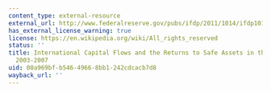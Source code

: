 ```yaml
---
content_type: external-resource
external_url: http://www.federalreserve.gov/pubs/ifdp/2011/1014/ifdp1014.htm
has_external_license_warning: true
license: https://en.wikipedia.org/wiki/All_rights_reserved
status: ''
title: International Capital Flows and the Returns to Safe Assets in the United States,
  2003-2007
uid: 00a969bf-b546-4966-8bb1-242cdcacb7d8
wayback_url: ''
---
```

